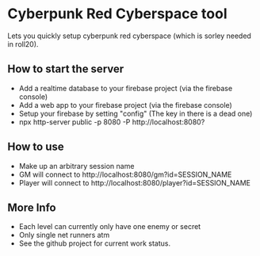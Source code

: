 # Cyberpunk Red Cyberspace tool
Lets you quickly setup cyberpunk red cyberspace (which is sorley needed in roll20).

## How to start the server

- Add a realtime database to your firebase project (via the firebase console)
- Add a web app to your firebase project (via the firebase console)
- Setup your firebase by setting "config" (The key in there is a dead one)
- npx http-server public -p 8080 -P http://localhost:8080?

## How to use
- Make up an arbitrary session name 
- GM will connect to http://localhost:8080/gm?id=SESSION_NAME
- Player will connect to http://localhost:8080/player?id=SESSION_NAME

## More Info
- Each level can currently only have one enemy or secret
- Only single net runners atm
- See the github project for current work status.
